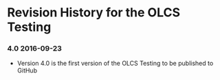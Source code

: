# Revision History for the OLCS Testing ### 4.0 2016-09-23 - Version 4.0 is the first version of the OLCS Testing to be published to GitHub